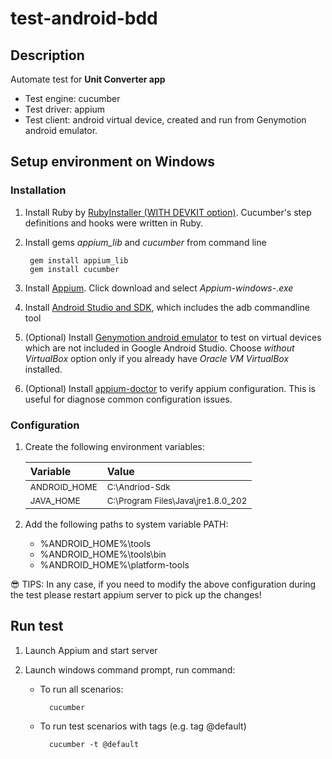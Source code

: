 # test-android-bdd
## Description
Automate test for __Unit Converter app__

* Test engine: cucumber
* Test driver: appium
* Test client: android virtual device, created and run from Genymotion android emulator.

## Setup environment on Windows
### Installation
1. Install Ruby by [RubyInstaller (WITH DEVKIT option)](https://rubyinstaller.org/downloads/). Cucumber's step definitions and hooks were written in Ruby.
1. Install gems _appium_lib_ and _cucumber_ from command line

        gem install appium_lib
        gem install cucumber
1. Install [Appium](http://appium.io/). Click download and select _Appium-windows-<version>.exe_
1. Install [Android Studio and SDK](https://developer.android.com/studio#downloads), which includes the adb commandline tool
1. (Optional) Install [Genymotion android emulator](https://www.genymotion.com/download/) to test on virtual devices which are not included in Google Android Studio. 
Choose _without VirtualBox_ option only if you already have _Oracle VM VirtualBox_ installed.
1. (Optional) Install [appium-doctor](https://github.com/appium/appium-doctor) to verify appium configuration. This is useful for diagnose common configuration issues.

### Configuration
1. Create the following environment variables:

     Variable    | Value |
     :------      |:---|
     <sup>ANDROID_HOME | <sup>C:\Andriod-Sdk |
     <sup>JAVA_HOME    | <sup>C:\Program Files\Java\jre1.8.0_202 |

1. Add the following paths to system variable PATH:

    * %ANDROID_HOME%\tools
    * %ANDROID_HOME%\tools\bin
    * %ANDROID_HOME%\platform-tools

 :sunglasses: 
TIPS: In any case, if you need to modify the above configuration during the test please restart appium server to pick up the changes!

## Run test
1. Launch Appium and start server

1. Launch windows command prompt, run command:
    * To run all scenarios: 
        
            cucumber

    * To run test scenarios with tags (e.g. tag @default)

            cucumber -t @default